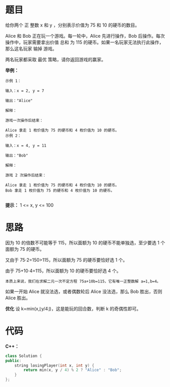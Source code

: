 # 题目

给你两个 正 整数 x 和 y ，分别表示价值为 75 和 10 的硬币的数目。

Alice 和 Bob 正在玩一个游戏。每一轮中，Alice 先进行操作，Bob 后操作。每次操作中，玩家需要拿出价值 总和 为 115 的硬币。如果一名玩家无法执行此操作，那么这名玩家 输掉 游戏。

两名玩家都采取 最优 策略，请你返回游戏的赢家。

**举例：**

``` stylus
示例 1：

输入：x = 2, y = 7

输出："Alice"

解释：

游戏一次操作后结束：

Alice 拿走 1 枚价值为 75 的硬币和 4 枚价值为 10 的硬币。
示例 2：

输入：x = 4, y = 11

输出："Bob"

解释：

游戏 2 次操作后结束：

Alice 拿走 1 枚价值为 75 的硬币和 4 枚价值为 10 的硬币。
Bob 拿走 1 枚价值为 75 的硬币和 4 枚价值为 10 的硬币。
 
```
**提示：**
1 <= x, y <= 100

# 思路

因为 10 的倍数不可能等于 115，所以面额为 10 的硬币不能单独选，至少要选 1 个面额为 75 的硬币。

又由于 75⋅2=150>115，所以面额为 75 的硬币要恰好选 1 个。

由于 75+10⋅4=115，所以面额为 10 的硬币要恰好选 4 个。

```
本质上来说，我们在求解二元一次不定方程 75a+10b=115，它有唯一正整数解 a=1,b=4。
```
如果一开始 Alice 就没法选，或者偶数轮后 Alice 没法选，那么 Bob 胜出，否则 Alice 胜出。

**优化**
设 k=min(x,⌊y/4⌋)，这是能玩的回合数，判断 k 的奇偶性即可。

# 代码

**C++：**

``` cpp
class Solution {
public:
    string losingPlayer(int x, int y) {
        return min(x, y / 4) % 2 ? "Alice" : "Bob";
    }
};
```